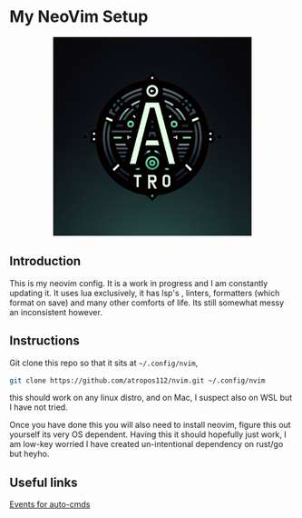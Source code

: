 # My NeoVim Setup

<p align="center">
  <img src="assets/AtroLogo.png" width="350" />
</p>

## Introduction

This is my neovim config. It is a work in progress and I am constantly updating it. It uses lua exclusively, it has lsp's , linters, formatters (which format on save) and many other comforts of life. Its still somewhat messy an inconsistent however.

## Instructions

Git clone this repo so that it sits at `~/.config/nvim`,

```bash
git clone https://github.com/atropos112/nvim.git ~/.config/nvim
```

this should work on any linux distro, and on Mac, I suspect also on WSL but I have not tried.

Once you have done this you will also need to install neovim, figure this out yourself its very OS dependent. Having this it should hopefully just work, I am low-key worried I have created un-intentional dependency on rust/go but heyho.

## Useful links

[Events for auto-cmds](https://tech.saigonist.com/b/code/list-all-vim-script-events.html)
